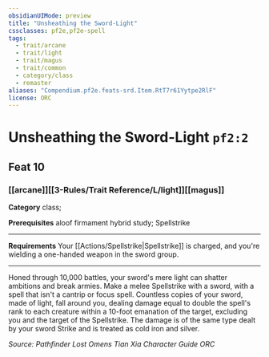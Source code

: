 ```yaml
---
obsidianUIMode: preview
title: "Unsheathing the Sword-Light"
cssclasses: pf2e,pf2e-spell
tags:
  - trait/arcane
  - trait/light
  - trait/magus
  - trait/common
  - category/class
  - remaster
aliases: "Compendium.pf2e.feats-srd.Item.RtT7r61Yytpe2RlF"
license: ORC
---
```

# Unsheathing the Sword-Light `pf2:2`
## Feat 10
### [[arcane]][[3-Rules/Trait Reference/L/light]][[magus]]

**Category** class; 



**Prerequisites** aloof firmament hybrid study; Spellstrike
* * *
**Requirements** Your [[Actions/Spellstrike|Spellstrike]] is charged, and you're wielding a one-handed weapon in the sword group.

* * *

Honed through 10,000 battles, your sword's mere light can shatter ambitions and break armies. Make a melee Spellstrike with a sword, with a spell that isn't a cantrip or focus spell. Countless copies of your sword, made of light, fall around you, dealing damage equal to double the spell's rank to each creature within a 10-foot emanation of the target, excluding you and the target of the Spellstrike. The damage is of the same type dealt by your sword Strike and is treated as cold iron and silver.

*Source: Pathfinder Lost Omens Tian Xia Character Guide*
*ORC*
